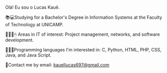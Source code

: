 Olá! Eu sou o Lucas Kauê.

📚💻Studying for a Bachelor's Degree in Information Systems at the Faculty of Technology at UNICAMP.

👨🏾‍🏫🖱 Areas in IT of interest: Project management, networks, and software development.

👨🏾‍💻Programming languages I'm interested in: C, Python, HTML, PHP, CSS, Java, and Java Script.

📩Contact me by email: kauellucas697@gmail.com

